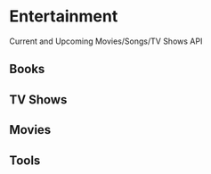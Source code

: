 # Entertainment


Current and Upcoming Movies/Songs/TV Shows API


## Books


## TV Shows


## Movies


## Tools
